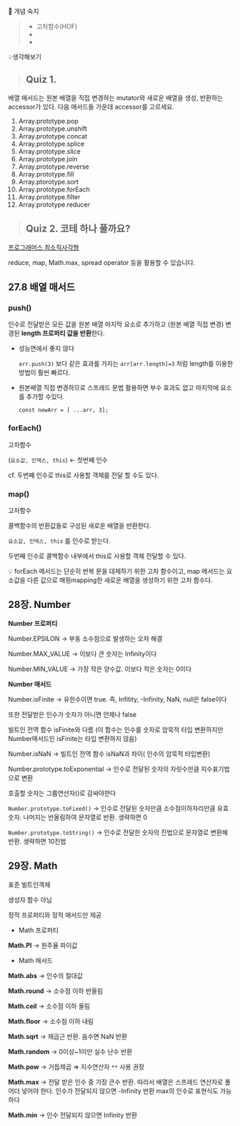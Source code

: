 🔐 개념 숙지
> - 고차함수(HOF)
> - 
> - 



💡생각해보기

> ## Quiz 1. 
배열 매서드는 원본 배열을 직접 변경하는 mutator와 새로운 배열을 생성, 반환하는 accessor가 있다. 다음 매서드들 가운데 accessor를 고르세요.

1. Array.prototype.pop
2. Array.prototype.unshift
3. Array.prototype.concat
4. Array.prototype.splice
5. Array.prototype.slice
6. Array.prototype.join
7. Array.prototype.reverse  
8. Array.prototype.fill  
9. Array.ptorotype.sort  
10. Array.prototype.forEach 
11. Array.prototype.filter  
12. Array.prototype.reducer 

> ## Quiz 2. 코테 하나 풀까요?

[프로그래머스 최소직사각형](https://school.programmers.co.kr/learn/courses/30/lessons/86491)

reduce, map, Math.max, spread operator 등을 활용할 수 있습니다.


## 27.8 배열 매서드

### push()

인수로 전달받은 모든 값을 원본 배열 마지막 요소로 추가하고 (원본 배열 직접 변경) 변경된 **length 프로퍼티 값을 반환**한다.

- 성능면에서 좋지 않다
    
    `arr.push(3)` 보다 같은 효과를 가지는 `arr[arr.length]=3` 처럼 length를 이용한 방법이 훨씬 빠르다.
    
- 원본배열 직접 변경하므로 스프레드 문법 활용하면 부수 효과도 없고 마지막에 요소를 추가할 수있다.
    
    `const newArr = [ ...arr, 3];`


### forEach()

고차함수

(`요소값, 인덱스, this`) ← 첫번째 인수

cf. 두번째 인수로 this로 사용할 객체를 전달 할 수도 있다.

### map()

고차함수

콜백함수의 반환값들로 구성된 새로운 배열을 반환한다. 

`요소값, 인덱스, this` 를 인수로 받는다.

두번째 인수로 콜백함수 내부에서 this로 사용할 객체 전달할 수 있다.

<aside>
💡 forEach 메서드는 단순히 반복 문을 대체하기 위한 고차 함수이고, map 메서드는 요소값을 다른 값으로 매핑mapping한 새로운 배열을 생성하기 위한 고차 함수다.

</aside>


## 28장. Number

**Number 프로퍼티**

Number.EPSILON → 부동 소수점으로 발생하는 오차 해결

Number.MAX_VALUE → 이보다 큰 숫자는 Infinity이다

Number.MIN_VALUE → 가장 작은 양수값. 이보다 작은 숫자는 0이다

**Number 매서드**

Number.isFinite → 유한수이면 true. 즉, Infitity, -Infinity, NaN, null은 false이다

또한 전달받은 인수가 숫자가 아니면 언제나 false

빌트인 전역 함수 isFinite와 다름 (이 함수는 인수를 숫자로 암묵적 타입 변환하지만 Number매서드인 isFinite는 타입 변환하지 않음)

Number.isNaN → 빌트인 전역 함수 isNaN과 차이( 인수의 암묵적 타입변환)

Number.prototype.toExponential → 인수로 전달된 숫자의 자릿수만큼 지수표기법으로 변환

호출할 숫자는 그룹연산자()로 감싸야한다

`Number.prototype.toFixed()` → 인수로 전달된 숫자만큼 소수점이하자리만큼 유효숫자. 나머지는 반올림하여 문자열로 반환. 생략하면 0

`Number.prototype.toString()`  → 인수로 전달한 숫자의 진법으로 문자열로 변환해 반환. 생략하면 10진법

## 29장. Math
표준 빌트인객체 

생성자 함수 아님

정적 프로퍼티와 정적 매서드만 제공

- Math 프로퍼티

**Math.PI** → 원주율 파이값

- Math 매서드

**Math.abs** → 인수의 절대값

**Math.round** → 소수점 이하 반올림

**Math.ceil**  → 소수점 이하 올림

**Math.floor** → 소수점 이하 내림

**Math.sqrt** → 제곱근 반환. 음수면 NaN 반환

**Math.random** → 0이상~1미만 실수 난수 반환

**Math.pow** → 거듭제곱 ⇒ 지수연산자 `**` 사용 권장

**Math.max** → 전달 받은 인수 중 가장 큰수 반환. 따라서 배열은 스프레드 연산자로 풀어더 넣어야 한다. 인수가 전달되지 않으면 -Infinity 반환
max의 인수로 표현식도 가능하다

**Math.min** → 인수 전달되지 않으면 Infinity 반환